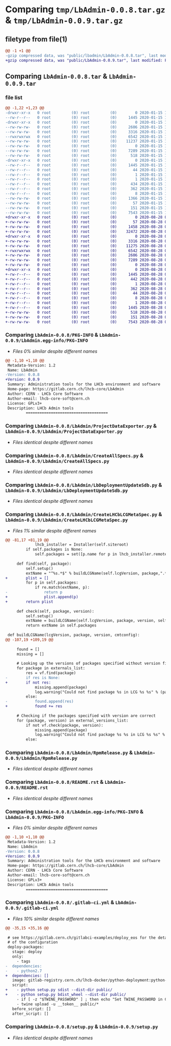 # Comparing `tmp/LbAdmin-0.0.8.tar.gz` & `tmp/LbAdmin-0.0.9.tar.gz`

## filetype from file(1)

```diff
@@ -1 +1 @@
-gzip compressed data, was "public/lbadmin/LbAdmin-0.0.8.tar", last modified: Wed Jan 15 15:23:03 2020, max compression
+gzip compressed data, was "public/LbAdmin-0.0.9.tar", last modified: Fri Aug 28 09:29:44 2020, max compression
```

## Comparing `LbAdmin-0.0.8.tar` & `LbAdmin-0.0.9.tar`

### file list

```diff
@@ -1,22 +1,23 @@
-drwxr-xr-x   0 root         (0) root         (0)        0 2020-01-15 15:23:03.000000 LbAdmin-0.0.8/
--rw-r--r--   0 root         (0) root         (0)     1445 2020-01-15 15:23:03.000000 LbAdmin-0.0.8/PKG-INFO
-drwxr-xr-x   0 root         (0) root         (0)        0 2020-01-15 15:23:03.000000 LbAdmin-0.0.8/LbAdmin/
--rw-rw-rw-   0 root         (0) root         (0)     2606 2020-01-15 15:22:32.000000 LbAdmin-0.0.8/LbAdmin/ProjectDataExporter.py
--rw-rw-rw-   0 root         (0) root         (0)     3316 2020-01-15 15:22:32.000000 LbAdmin-0.0.8/LbAdmin/CreateAllSpecs.py
--rwxrwxrwx   0 root         (0) root         (0)     6542 2020-01-15 15:22:32.000000 LbAdmin-0.0.8/LbAdmin/LbDeploymentUpdateSdb.py
--rw-rw-rw-   0 root         (0) root         (0)    11237 2020-01-15 15:22:32.000000 LbAdmin-0.0.8/LbAdmin/CreateLHCbLCGMetaSpec.py
--rw-rw-rw-   0 root         (0) root         (0)        0 2020-01-15 15:22:32.000000 LbAdmin-0.0.8/LbAdmin/__init__.py
--rw-rw-rw-   0 root         (0) root         (0)     7289 2020-01-15 15:22:32.000000 LbAdmin-0.0.8/LbAdmin/RpmRelease.py
--rw-rw-rw-   0 root         (0) root         (0)      518 2020-01-15 15:22:32.000000 LbAdmin-0.0.8/README.rst
-drwxr-xr-x   0 root         (0) root         (0)        0 2020-01-15 15:23:03.000000 LbAdmin-0.0.8/LbAdmin.egg-info/
--rw-r--r--   0 root         (0) root         (0)     1445 2020-01-15 15:23:03.000000 LbAdmin-0.0.8/LbAdmin.egg-info/PKG-INFO
--rw-r--r--   0 root         (0) root         (0)       44 2020-01-15 15:23:03.000000 LbAdmin-0.0.8/LbAdmin.egg-info/requires.txt
--rw-r--r--   0 root         (0) root         (0)        1 2020-01-15 15:22:39.000000 LbAdmin-0.0.8/LbAdmin.egg-info/zip-safe
--rw-r--r--   0 root         (0) root         (0)        1 2020-01-15 15:23:03.000000 LbAdmin-0.0.8/LbAdmin.egg-info/dependency_links.txt
--rw-r--r--   0 root         (0) root         (0)      434 2020-01-15 15:23:03.000000 LbAdmin-0.0.8/LbAdmin.egg-info/SOURCES.txt
--rw-r--r--   0 root         (0) root         (0)      362 2020-01-15 15:23:03.000000 LbAdmin-0.0.8/LbAdmin.egg-info/entry_points.txt
--rw-r--r--   0 root         (0) root         (0)        8 2020-01-15 15:23:03.000000 LbAdmin-0.0.8/LbAdmin.egg-info/top_level.txt
--rw-rw-rw-   0 root         (0) root         (0)     1366 2020-01-15 15:22:32.000000 LbAdmin-0.0.8/.gitlab-ci.yml
--rw-rw-rw-   0 root         (0) root         (0)       57 2020-01-15 15:22:32.000000 LbAdmin-0.0.8/.gitignore
--rw-rw-rw-   0 root         (0) root         (0)      151 2020-01-15 15:23:03.000000 LbAdmin-0.0.8/setup.cfg
--rw-rw-rw-   0 root         (0) root         (0)     7543 2020-01-15 15:22:32.000000 LbAdmin-0.0.8/setup.py
+drwxr-xr-x   0 root         (0) root         (0)        0 2020-08-28 09:29:44.000000 LbAdmin-0.0.9/
+-rw-rw-rw-   0 root         (0) root         (0)       57 2020-08-28 09:29:41.000000 LbAdmin-0.0.9/.gitignore
+-rw-rw-rw-   0 root         (0) root         (0)     1458 2020-08-28 09:29:41.000000 LbAdmin-0.0.9/.gitlab-ci.yml
+-rw-rw-rw-   0 root         (0) root         (0)    32472 2020-08-28 09:29:41.000000 LbAdmin-0.0.9/LICENSE
+drwxr-xr-x   0 root         (0) root         (0)        0 2020-08-28 09:29:44.000000 LbAdmin-0.0.9/LbAdmin/
+-rw-rw-rw-   0 root         (0) root         (0)     3316 2020-08-28 09:29:41.000000 LbAdmin-0.0.9/LbAdmin/CreateAllSpecs.py
+-rw-rw-rw-   0 root         (0) root         (0)    11275 2020-08-28 09:29:41.000000 LbAdmin-0.0.9/LbAdmin/CreateLHCbLCGMetaSpec.py
+-rwxrwxrwx   0 root         (0) root         (0)     6542 2020-08-28 09:29:41.000000 LbAdmin-0.0.9/LbAdmin/LbDeploymentUpdateSdb.py
+-rw-rw-rw-   0 root         (0) root         (0)     2606 2020-08-28 09:29:41.000000 LbAdmin-0.0.9/LbAdmin/ProjectDataExporter.py
+-rw-rw-rw-   0 root         (0) root         (0)     7289 2020-08-28 09:29:41.000000 LbAdmin-0.0.9/LbAdmin/RpmRelease.py
+-rw-rw-rw-   0 root         (0) root         (0)        0 2020-08-28 09:29:41.000000 LbAdmin-0.0.9/LbAdmin/__init__.py
+drwxr-xr-x   0 root         (0) root         (0)        0 2020-08-28 09:29:44.000000 LbAdmin-0.0.9/LbAdmin.egg-info/
+-rw-r--r--   0 root         (0) root         (0)     1445 2020-08-28 09:29:44.000000 LbAdmin-0.0.9/LbAdmin.egg-info/PKG-INFO
+-rw-r--r--   0 root         (0) root         (0)      442 2020-08-28 09:29:44.000000 LbAdmin-0.0.9/LbAdmin.egg-info/SOURCES.txt
+-rw-r--r--   0 root         (0) root         (0)        1 2020-08-28 09:29:44.000000 LbAdmin-0.0.9/LbAdmin.egg-info/dependency_links.txt
+-rw-r--r--   0 root         (0) root         (0)      362 2020-08-28 09:29:44.000000 LbAdmin-0.0.9/LbAdmin.egg-info/entry_points.txt
+-rw-r--r--   0 root         (0) root         (0)       44 2020-08-28 09:29:44.000000 LbAdmin-0.0.9/LbAdmin.egg-info/requires.txt
+-rw-r--r--   0 root         (0) root         (0)        8 2020-08-28 09:29:44.000000 LbAdmin-0.0.9/LbAdmin.egg-info/top_level.txt
+-rw-r--r--   0 root         (0) root         (0)        1 2020-08-28 09:29:44.000000 LbAdmin-0.0.9/LbAdmin.egg-info/zip-safe
+-rw-r--r--   0 root         (0) root         (0)     1445 2020-08-28 09:29:44.000000 LbAdmin-0.0.9/PKG-INFO
+-rw-rw-rw-   0 root         (0) root         (0)      518 2020-08-28 09:29:41.000000 LbAdmin-0.0.9/README.rst
+-rw-rw-rw-   0 root         (0) root         (0)      151 2020-08-28 09:29:44.000000 LbAdmin-0.0.9/setup.cfg
+-rw-rw-rw-   0 root         (0) root         (0)     7543 2020-08-28 09:29:41.000000 LbAdmin-0.0.9/setup.py
```

### Comparing `LbAdmin-0.0.8/PKG-INFO` & `LbAdmin-0.0.9/LbAdmin.egg-info/PKG-INFO`

 * *Files 0% similar despite different names*

```diff
@@ -1,10 +1,10 @@
 Metadata-Version: 1.2
 Name: LbAdmin
-Version: 0.0.8
+Version: 0.0.9
 Summary: Administration tools for the LHCb environment and software
 Home-page: https://gitlab.cern.ch/lhcb-core/LbAdmin
 Author: CERN - LHCb Core Software
 Author-email: lhcb-core-soft@cern.ch
 License: GPLv3+
 Description: LHCb Admin tools 
         ====================================
```

### Comparing `LbAdmin-0.0.8/LbAdmin/ProjectDataExporter.py` & `LbAdmin-0.0.9/LbAdmin/ProjectDataExporter.py`

 * *Files identical despite different names*

### Comparing `LbAdmin-0.0.8/LbAdmin/CreateAllSpecs.py` & `LbAdmin-0.0.9/LbAdmin/CreateAllSpecs.py`

 * *Files identical despite different names*

### Comparing `LbAdmin-0.0.8/LbAdmin/LbDeploymentUpdateSdb.py` & `LbAdmin-0.0.9/LbAdmin/LbDeploymentUpdateSdb.py`

 * *Files identical despite different names*

### Comparing `LbAdmin-0.0.8/LbAdmin/CreateLHCbLCGMetaSpec.py` & `LbAdmin-0.0.9/LbAdmin/CreateLHCbLCGMetaSpec.py`

 * *Files 1% similar despite different names*

```diff
@@ -81,17 +81,19 @@
             lhcb_installer = Installer(self.siteroot)
         if self.packages is None:
             self.packages = set([p.name for p in lhcb_installer.remoteListPackages('LCG_%s_' % self.lcgVersion)])
 
     def find(self, package):
         self.setup()
         extName = "^%s.*$" % buildLCGName(self.lcgVersion, package,".*", self.cmtconfig.replace("-", "_"))
+        plist = []
         for p in self.packages:
             if re.match(extName, p):
-                return p
+                plist.append(p)
+        return plist
 
     def check(self, package, version):
         self.setup()
         extName = buildLCGName(self.lcgVersion, package, version, self.cmtconfig.replace("-", "_"))
         return extName in self.packages
 
 def buildLCGName(lcgVersion, package, version, cmtconfig):
@@ -107,19 +109,19 @@
 
     found = []
     missing = []
 
     # Looking up the versions of packages specified without version first
     for package in externals_list:
         res = vf.find(package)
-        if res is None:
+        if not res:
             missing.append(package)
             log.warning("Could not find package %s in LCG %s %s" % (package, lcgVer, cmtconfig))
         else:
-            found.append(res)
+            found += res
 
     # Checking if the packages specified with version are correct
     for (package, version) in external_versions_list:
         if not vf.check(package, version):
             missing.append(package)
             log.warning("Could not find package %s %s in LCG %s %s" % (package, version, lcgVer, cmtconfig))
         else:
```

### Comparing `LbAdmin-0.0.8/LbAdmin/RpmRelease.py` & `LbAdmin-0.0.9/LbAdmin/RpmRelease.py`

 * *Files identical despite different names*

### Comparing `LbAdmin-0.0.8/README.rst` & `LbAdmin-0.0.9/README.rst`

 * *Files identical despite different names*

### Comparing `LbAdmin-0.0.8/LbAdmin.egg-info/PKG-INFO` & `LbAdmin-0.0.9/PKG-INFO`

 * *Files 0% similar despite different names*

```diff
@@ -1,10 +1,10 @@
 Metadata-Version: 1.2
 Name: LbAdmin
-Version: 0.0.8
+Version: 0.0.9
 Summary: Administration tools for the LHCb environment and software
 Home-page: https://gitlab.cern.ch/lhcb-core/LbAdmin
 Author: CERN - LHCb Core Software
 Author-email: lhcb-core-soft@cern.ch
 License: GPLv3+
 Description: LHCb Admin tools 
         ====================================
```

### Comparing `LbAdmin-0.0.8/.gitlab-ci.yml` & `LbAdmin-0.0.9/.gitlab-ci.yml`

 * *Files 10% similar despite different names*

```diff
@@ -35,15 +35,16 @@
 
 # see https://gitlab.cern.ch/gitlabci-examples/deploy_eos for the details
 # of the configuration
 deploy-packages:
   stage: deploy
   only:
     - tags
-  dependencies:
-    - python2.7
+  dependencies: []
   image: gitlab-registry.cern.ch/lhcb-docker/python-deployment:python-3.7
   script:
+    - python setup.py sdist --dist-dir public/     
+    - python setup.py bdist_wheel --dist-dir public/
     - if [ -z "$TWINE_PASSWORD" ] ; then echo "Set TWINE_PASSWORD in CI variables" ; exit 1 ; fi
     - twine upload -u __token__ public/*
   before_script: []
   after_script: []
```

### Comparing `LbAdmin-0.0.8/setup.py` & `LbAdmin-0.0.9/setup.py`

 * *Files identical despite different names*

